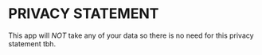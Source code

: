 # PRIVACY STATEMENT

This app will *NOT* take any of your data so there is no need for this privacy statement tbh.
